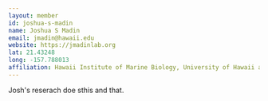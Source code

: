 ```yaml
---
layout: member
id: joshua-s-madin
name: Joshua S Madin
email: jmadin@hawaii.edu
website: https://jmadinlab.org
lat: 21.43248
long: -157.788013
affiliation: Hawaii Institute of Marine Biology, University of Hawaii at Manoa, Hawaii, USA
---
```


Josh's reserach doe sthis and that. 
